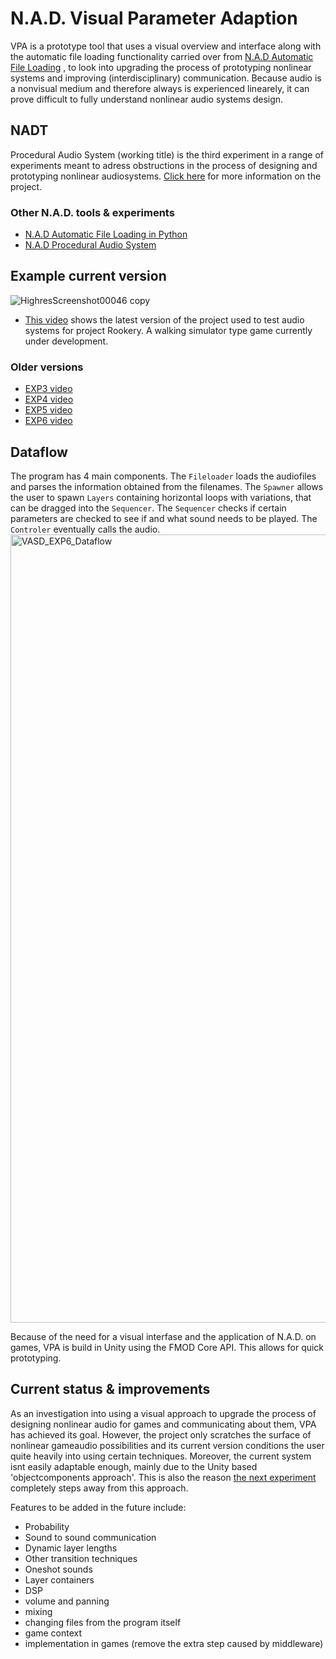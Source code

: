 # N.A.D. Visual Parameter Adaption
VPA is a prototype tool that uses a visual overview and interface along with the automatic file loading functionality carried over from [N.A.D Automatic File Loading](https://github.com/StijndeK/N.A.D.AutomaticSoundloader)
, to look into upgrading the process of prototyping nonlinear systems and improving (interdisciplinary) communication. Because audio is a nonvisual medium and therefore always is experienced linearely, it can prove difficult to fully understand nonlinear audio systems design.

## NADT
Procedural Audio System (working title) is the third experiment in a range of experiments meant to adress obstructions in the process of designing and prototyping nonlinear audiosystems. [Click here](http://sdkoning.com/PF/N.A.D.T..html) for more information on the project.

### Other N.A.D. tools & experiments
- [N.A.D Automatic File Loading in Python](https://github.com/StijndeK/N.A.D.AutomaticSoundloader)
- [N.A.D Procedural Audio System](https://github.com/StijndeK/N.A.D.ProcederalAudioSystem)

## Example current version
![HighresScreenshot00046 copy](https://user-images.githubusercontent.com/31696336/81261235-fff5f200-903b-11ea-8ebb-8e6addefe3ef.png)

- [This video](https://streamable.com/y6rm5e) shows the latest version of the project used to test audio systems for project Rookery. A walking simulator type game currently under development.

### Older versions
- [EXP3 video](https://streamable.com/434ev)
- [EXP4 video](https://streamable.com/wqf3h)
- [EXP5 video](https://streamable.com/uvkjxm)
- [EXP6 video](https://streamable.com/y6rm5e)

## Dataflow
The program has 4 main components. The `Fileloader` loads the audiofiles and parses the information obtained from the filenames. The `Spawner` allows the user to spawn `Layers` containing horizontal loops with variations, that can be dragged into the `Sequencer`. The `Sequencer` checks if certain parameters are checked to see if and what sound needs to be played. The `Controler` eventually calls the audio.
<img width="1261" alt="VASD_EXP6_Dataflow" src="https://user-images.githubusercontent.com/31696336/79068833-1f625f00-7cca-11ea-98f7-a95e34ac824b.png">

Because of the need for a visual interfase and the application of N.A.D. on games, VPA is build in Unity using the FMOD Core API. This allows for quick prototyping.


## Current status & improvements
As an investigation into using a visual approach to upgrade the process of designing nonlinear audio for games and communicating about them, VPA has achieved its goal. However, the project only scratches the surface of nonlinear gameaudio possibilities and its current version conditions the user quite heavily into using certain techniques. Moreover, the current system isnt easily adaptable enough, mainly due to the Unity based 'objectcomponents approach'. This is also the reason [the next experiment](https://github.com/StijndeK/N.A.D.ProcederalAudioSystem) completely steps away from this approach.

Features to be added in the future include:
- Probability
- Sound to sound communication
- Dynamic layer lengths
- Other transition techniques
- Oneshot sounds 
- Layer containers
- DSP
- volume and panning
- mixing
- changing files from the program itself
- game context
- implementation in games (remove the extra step caused by middleware)
